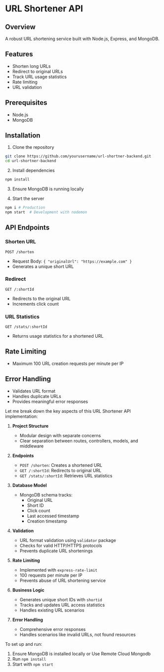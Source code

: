 # URL Shortener API

## Overview
A robust URL shortening service built with Node.js, Express, and MongoDB.

## Features
- Shorten long URLs
- Redirect to original URLs
- Track URL usage statistics
- Rate limiting
- URL validation

## Prerequisites
- Node.js 
- MongoDB

## Installation

1. Clone the repository
```bash
git clone https://github.com/yourusername/url-shortner-backend.git
cd url-shortner-backend
```

2. Install dependencies
```bash
npm install
```

3. Ensure MongoDB is running locally

4. Start the server
```bash
npm i # Production
npm start  # Development with nodemon
```

## API Endpoints

### Shorten URL
`POST /shorten`
- Request Body: `{ "originalUrl": "https://example.com" }`
- Generates a unique short URL

### Redirect
`GET /:shortId`
- Redirects to the original URL
- Increments click count

### URL Statistics
`GET /stats/:shortId`
- Returns usage statistics for a shortened URL

## Rate Limiting
- Maximum 100 URL creation requests per minute per IP

## Error Handling
- Validates URL format
- Handles duplicate URLs
- Provides meaningful error responses


Let me break down the key aspects of this URL Shortener API implementation:

1. **Project Structure**
   - Modular design with separate concerns
   - Clear separation between routes, controllers, models, and middleware

2. **Endpoints**
   - `POST /shorten`: Creates a shortened URL
   - `GET /:shortId`: Redirects to original URL
   - `GET /stats/:shortId`: Retrieves URL statistics

3. **Database Model**
   - MongoDB schema tracks:
     - Original URL
     - Short ID
     - Click count
     - Last accessed timestamp
     - Creation timestamp

4. **Validation**
   - URL format validation using `validator` package
   - Checks for valid HTTP/HTTPS protocols
   - Prevents duplicate URL shortenings

5. **Rate Limiting**
   - Implemented with `express-rate-limit`
   - 100 requests per minute per IP
   - Prevents abuse of URL shortening service

6. **Business Logic**
   - Generates unique short IDs with `shortid`
   - Tracks and updates URL access statistics
   - Handles existing URL scenarios

7. **Error Handling**
   - Comprehensive error responses
   - Handles scenarios like invalid URLs, not found resources

To set up and run:
1. Ensure MongoDB is installed locally or Use Remote Cloud Mongodb
2. Run `npm install`
3. Start with `npm start`
